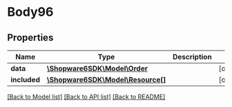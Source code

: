 # Body96

## Properties
Name | Type | Description | Notes
------------ | ------------- | ------------- | -------------
**data** | [**\Shopware6SDK\Model\Order**](Order.md) |  | [optional] 
**included** | [**\Shopware6SDK\Model\Resource[]**](Resource.md) |  | [optional] 

[[Back to Model list]](../../README.md#documentation-for-models) [[Back to API list]](../../README.md#documentation-for-api-endpoints) [[Back to README]](../../README.md)

